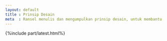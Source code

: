 ```yaml
---
layout: default
title : Prinsip Desain
meta  : Ransel menulis dan mengumpulkan prinsip desain, untuk membantu Anda memahami dan membuat desain dengan lebih baik.
---
```


{%include part/latest.html%}
